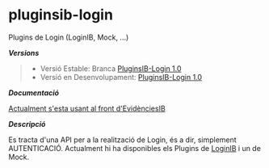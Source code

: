 # pluginsib-login
Plugins de Login (LoginIB, Mock, ...)


***Versions***

> - Versió Estable: Branca [PluginsIB-Login 1.0](https://github.com/GovernIB/pluginsib-login/tree/pluginsib-login-1.0)<br/>
> - Versió en Desenvolupament: [PluginsIB-Login 1.0](https://github.com/GovernIB/pluginsib-login/tree/pluginsib-login-1.0)


***Documentació***

[Actualment s'esta usant al front d'EvidènciesIB]([../../tree/portafib-2.0/README.md#documentaci%C3%B3](https://github.com/GovernIB/evidenciesib/tree/evidenciesib-1.0.0/evidenciesib-front))


***Descripció***

Es tracta d'una API per a la realització de Login, és a dir, simplement AUTENTICACIÓ.
Actualment hi ha disponibles els Plugins de [LoginIB](https://github.com/GovernIB/LOGINIB)  i un de Mock.
